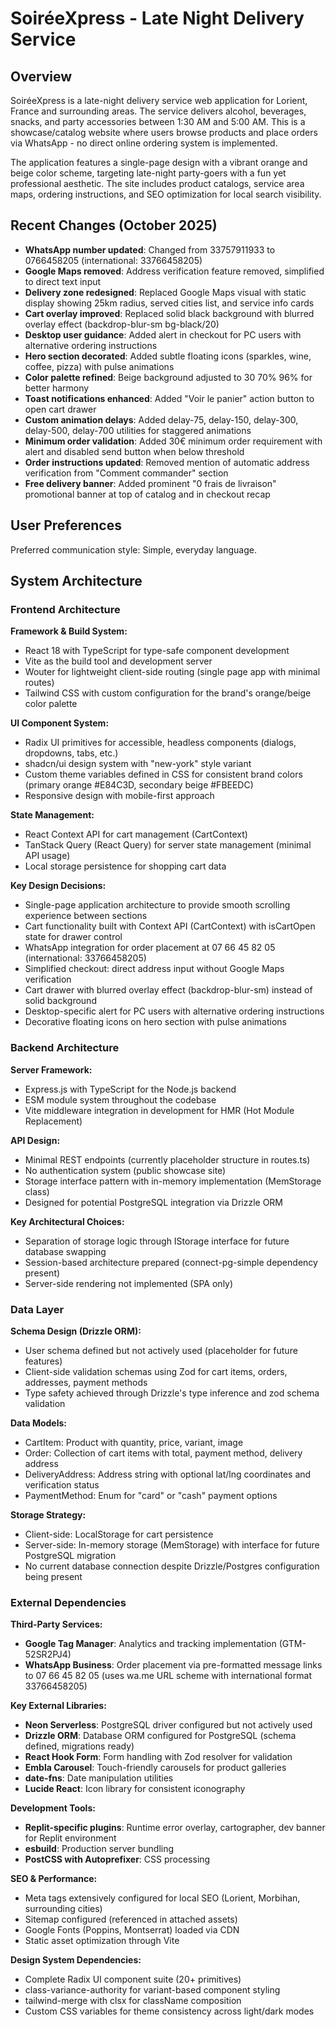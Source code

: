 # SoiréeXpress - Late Night Delivery Service

## Overview

SoiréeXpress is a late-night delivery service web application for Lorient, France and surrounding areas. The service delivers alcohol, beverages, snacks, and party accessories between 1:30 AM and 5:00 AM. This is a showcase/catalog website where users browse products and place orders via WhatsApp - no direct online ordering system is implemented.

The application features a single-page design with a vibrant orange and beige color scheme, targeting late-night party-goers with a fun yet professional aesthetic. The site includes product catalogs, service area maps, ordering instructions, and SEO optimization for local search visibility.

## Recent Changes (October 2025)

- **WhatsApp number updated**: Changed from 33757911933 to 0766458205 (international: 33766458205)
- **Google Maps removed**: Address verification feature removed, simplified to direct text input
- **Delivery zone redesigned**: Replaced Google Maps visual with static display showing 25km radius, served cities list, and service info cards
- **Cart overlay improved**: Replaced solid black background with blurred overlay effect (backdrop-blur-sm bg-black/20)
- **Desktop user guidance**: Added alert in checkout for PC users with alternative ordering instructions
- **Hero section decorated**: Added subtle floating icons (sparkles, wine, coffee, pizza) with pulse animations
- **Color palette refined**: Beige background adjusted to 30 70% 96% for better harmony
- **Toast notifications enhanced**: Added "Voir le panier" action button to open cart drawer
- **Custom animation delays**: Added delay-75, delay-150, delay-300, delay-500, delay-700 utilities for staggered animations
- **Minimum order validation**: Added 30€ minimum order requirement with alert and disabled send button when below threshold
- **Order instructions updated**: Removed mention of automatic address verification from "Comment commander" section
- **Free delivery banner**: Added prominent "0 frais de livraison" promotional banner at top of catalog and in checkout recap

## User Preferences

Preferred communication style: Simple, everyday language.

## System Architecture

### Frontend Architecture

**Framework & Build System:**
- React 18 with TypeScript for type-safe component development
- Vite as the build tool and development server
- Wouter for lightweight client-side routing (single page app with minimal routes)
- Tailwind CSS with custom configuration for the brand's orange/beige color palette

**UI Component System:**
- Radix UI primitives for accessible, headless components (dialogs, dropdowns, tabs, etc.)
- shadcn/ui design system with "new-york" style variant
- Custom theme variables defined in CSS for consistent brand colors (primary orange #E84C3D, secondary beige #FBEEDC)
- Responsive design with mobile-first approach

**State Management:**
- React Context API for cart management (CartContext)
- TanStack Query (React Query) for server state management (minimal API usage)
- Local storage persistence for shopping cart data

**Key Design Decisions:**
- Single-page application architecture to provide smooth scrolling experience between sections
- Cart functionality built with Context API (CartContext) with isCartOpen state for drawer control
- WhatsApp integration for order placement at 07 66 45 82 05 (international: 33766458205)
- Simplified checkout: direct address input without Google Maps verification
- Cart drawer with blurred overlay effect (backdrop-blur-sm) instead of solid background
- Desktop-specific alert for PC users with alternative ordering instructions
- Decorative floating icons on hero section with pulse animations

### Backend Architecture

**Server Framework:**
- Express.js with TypeScript for the Node.js backend
- ESM module system throughout the codebase
- Vite middleware integration in development for HMR (Hot Module Replacement)

**API Design:**
- Minimal REST endpoints (currently placeholder structure in routes.ts)
- No authentication system (public showcase site)
- Storage interface pattern with in-memory implementation (MemStorage class)
- Designed for potential PostgreSQL integration via Drizzle ORM

**Key Architectural Choices:**
- Separation of storage logic through IStorage interface for future database swapping
- Session-based architecture prepared (connect-pg-simple dependency present)
- Server-side rendering not implemented (SPA only)

### Data Layer

**Schema Design (Drizzle ORM):**
- User schema defined but not actively used (placeholder for future features)
- Client-side validation schemas using Zod for cart items, orders, addresses, payment methods
- Type safety achieved through Drizzle's type inference and zod schema validation

**Data Models:**
- CartItem: Product with quantity, price, variant, image
- Order: Collection of cart items with total, payment method, delivery address
- DeliveryAddress: Address string with optional lat/lng coordinates and verification status
- PaymentMethod: Enum for "card" or "cash" payment options

**Storage Strategy:**
- Client-side: LocalStorage for cart persistence
- Server-side: In-memory storage (MemStorage) with interface for future PostgreSQL migration
- No current database connection despite Drizzle/Postgres configuration being present

### External Dependencies

**Third-Party Services:**
- **Google Tag Manager**: Analytics and tracking implementation (GTM-52SR2PJ4)
- **WhatsApp Business**: Order placement via pre-formatted message links to 07 66 45 82 05 (uses wa.me URL scheme with international format 33766458205)

**Key External Libraries:**
- **Neon Serverless**: PostgreSQL driver configured but not actively used
- **Drizzle ORM**: Database ORM configured for PostgreSQL (schema defined, migrations ready)
- **React Hook Form**: Form handling with Zod resolver for validation
- **Embla Carousel**: Touch-friendly carousels for product galleries
- **date-fns**: Date manipulation utilities
- **Lucide React**: Icon library for consistent iconography

**Development Tools:**
- **Replit-specific plugins**: Runtime error overlay, cartographer, dev banner for Replit environment
- **esbuild**: Production server bundling
- **PostCSS with Autoprefixer**: CSS processing

**SEO & Performance:**
- Meta tags extensively configured for local SEO (Lorient, Morbihan, surrounding cities)
- Sitemap configured (referenced in attached assets)
- Google Fonts (Poppins, Montserrat) loaded via CDN
- Static asset optimization through Vite

**Design System Dependencies:**
- Complete Radix UI component suite (20+ primitives)
- class-variance-authority for variant-based component styling
- tailwind-merge with clsx for className composition
- Custom CSS variables for theme consistency across light/dark modes